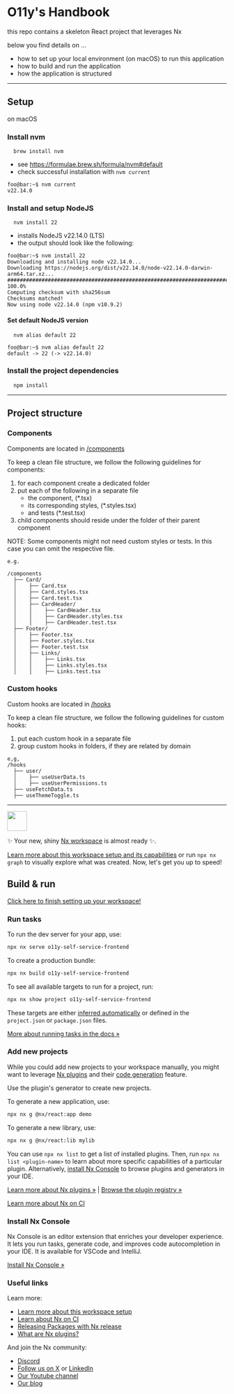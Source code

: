 # O11y's Handbook

this repo contains a skeleton React project that leverages Nx

below you find details on ...
- how to set up your local environment (on macOS) to run this application
- how to build and run the application
- how the application is structured

---

## Setup

on macOS
### Install nvm
```shell
  brew install nvm
```
- see https://formulae.brew.sh/formula/nvm#default
- check successful installation with `nvm current`

```console
foo@bar:~$ nvm current
v22.14.0
```   


### Install and setup NodeJS
```shell
  nvm install 22
```
- installs NodeJS v22.14.0 (LTS)
- the output should look like the following:

```console
foo@bar:~$ nvm install 22
Downloading and installing node v22.14.0...
Downloading https://nodejs.org/dist/v22.14.0/node-v22.14.0-darwin-arm64.tar.xz...
############################################################################# 100.0%
Computing checksum with sha256sum
Checksums matched!
Now using node v22.14.0 (npm v10.9.2)
```

#### Set default NodeJS version

```shell
  nvm alias default 22
```

```console
foo@bar:~$ nvm alias default 22
default -> 22 (-> v22.14.0)
```

### Install the project dependencies

```shell
  npm install
```
---

## Project structure

### Components

Components are located in [/components](./apps/o11y-self-service-frontend/app/components)

To keep a clean file structure, we follow the following guidelines for components:
1. for each component create a dedicated folder
2. put each of the following in a separate file
   - the component, (*.tsx)
   - its corresponding styles, (*.styles.tsx)
   - and tests (*.test.tsx)
3. child components should reside under the folder of their parent component

NOTE: Some components might not need custom styles or tests. In this case you can omit the respective file.

```text
e.g.

/components
  ├── Card/
  │    ├── Card.tsx
  │    ├── Card.styles.tsx
  │    ├── Card.test.tsx
  │    ├── CardHeader/
  │    │    ├── CardHeader.tsx
  │    │    ├── CardHeader.styles.tsx
  │    │    ├── CardHeader.test.tsx
  ├── Footer/
  │    ├── Footer.tsx
  │    ├── Footer.styles.tsx
  │    ├── Footer.test.tsx
  │    ├── Links/
  │    │    ├── Links.tsx
  │    │    ├── Links.styles.tsx
  │    │    ├── Links.test.tsx
```

### Custom hooks

Custom hooks are located in [/hooks](./apps/o11y-self-service-frontend/app/hooks)

To keep a clean file structure, we follow the following guidelines for custom hooks:
1. put each custom hook in a separate file
2. group custom hooks in folders, if they are related by domain

```text
e,g,
/hooks
  ├── user/
  │    ├── useUserData.ts
  │    ├── useUserPermissions.ts
  ├── useFetchData.ts
  ├── useThemeToggle.ts
```




---

<a alt="Nx logo" href="https://nx.dev" target="_blank" rel="noreferrer"><img src="https://raw.githubusercontent.com/nrwl/nx/master/images/nx-logo.png" width="45"></a>

✨ Your new, shiny [Nx workspace](https://nx.dev) is almost ready ✨.

[Learn more about this workspace setup and its capabilities](https://nx.dev/getting-started/tutorials/react-monorepo-tutorial?utm_source=nx_project&amp;utm_medium=readme&amp;utm_campaign=nx_projects) or run `npx nx graph` to visually explore what was created. Now, let's get you up to speed!

## Build & run

[Click here to finish setting up your workspace!](https://cloud.nx.app/connect/SEtQLIjZw5)


### Run tasks

To run the dev server for your app, use:

```sh
npx nx serve o11y-self-service-frontend
```

To create a production bundle:

```sh
npx nx build o11y-self-service-frontend
```

To see all available targets to run for a project, run:

```sh
npx nx show project o11y-self-service-frontend
```

These targets are either [inferred automatically](https://nx.dev/concepts/inferred-tasks?utm_source=nx_project&utm_medium=readme&utm_campaign=nx_projects) or defined in the `project.json` or `package.json` files.

[More about running tasks in the docs &raquo;](https://nx.dev/features/run-tasks?utm_source=nx_project&utm_medium=readme&utm_campaign=nx_projects)

### Add new projects

While you could add new projects to your workspace manually, you might want to leverage [Nx plugins](https://nx.dev/concepts/nx-plugins?utm_source=nx_project&utm_medium=readme&utm_campaign=nx_projects) and their [code generation](https://nx.dev/features/generate-code?utm_source=nx_project&utm_medium=readme&utm_campaign=nx_projects) feature.

Use the plugin's generator to create new projects.

To generate a new application, use:

```sh
npx nx g @nx/react:app demo
```

To generate a new library, use:

```sh
npx nx g @nx/react:lib mylib
```

You can use `npx nx list` to get a list of installed plugins. Then, run `npx nx list <plugin-name>` to learn about more specific capabilities of a particular plugin. Alternatively, [install Nx Console](https://nx.dev/getting-started/editor-setup?utm_source=nx_project&utm_medium=readme&utm_campaign=nx_projects) to browse plugins and generators in your IDE.

[Learn more about Nx plugins &raquo;](https://nx.dev/concepts/nx-plugins?utm_source=nx_project&utm_medium=readme&utm_campaign=nx_projects) | [Browse the plugin registry &raquo;](https://nx.dev/plugin-registry?utm_source=nx_project&utm_medium=readme&utm_campaign=nx_projects)


[Learn more about Nx on CI](https://nx.dev/ci/intro/ci-with-nx#ready-get-started-with-your-provider?utm_source=nx_project&utm_medium=readme&utm_campaign=nx_projects)

### Install Nx Console

Nx Console is an editor extension that enriches your developer experience. It lets you run tasks, generate code, and improves code autocompletion in your IDE. It is available for VSCode and IntelliJ.

[Install Nx Console &raquo;](https://nx.dev/getting-started/editor-setup?utm_source=nx_project&utm_medium=readme&utm_campaign=nx_projects)

### Useful links

Learn more:

- [Learn more about this workspace setup](https://nx.dev/getting-started/tutorials/react-monorepo-tutorial?utm_source=nx_project&amp;utm_medium=readme&amp;utm_campaign=nx_projects)
- [Learn about Nx on CI](https://nx.dev/ci/intro/ci-with-nx?utm_source=nx_project&utm_medium=readme&utm_campaign=nx_projects)
- [Releasing Packages with Nx release](https://nx.dev/features/manage-releases?utm_source=nx_project&utm_medium=readme&utm_campaign=nx_projects)
- [What are Nx plugins?](https://nx.dev/concepts/nx-plugins?utm_source=nx_project&utm_medium=readme&utm_campaign=nx_projects)

And join the Nx community:
- [Discord](https://go.nx.dev/community)
- [Follow us on X](https://twitter.com/nxdevtools) or [LinkedIn](https://www.linkedin.com/company/nrwl)
- [Our Youtube channel](https://www.youtube.com/@nxdevtools)
- [Our blog](https://nx.dev/blog?utm_source=nx_project&utm_medium=readme&utm_campaign=nx_projects)
